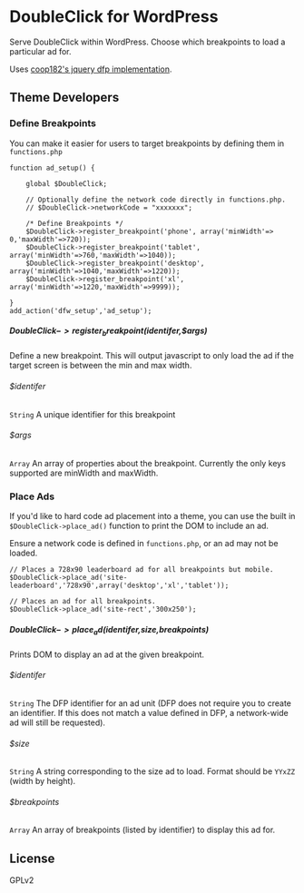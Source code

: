 # DoubleClick for WordPress

Serve DoubleClick within WordPress. Choose which breakpoints to load a particular ad for.

Uses [coop182's jquery dfp implementation](https://github.com/coop182/jquery.dfp.js).

## Theme Developers

### Define Breakpoints

You can make it easier for users to target breakpoints by defining them in `functions.php`

	function ad_setup() {
	
		global $DoubleClick;
	
		// Optionally define the network code directly in functions.php.
		// $DoubleClick->networkCode = "xxxxxxx";
			
		/* Define Breakpoints */
		$DoubleClick->register_breakpoint('phone', array('minWidth'=> 0,'maxWidth'=>720));
		$DoubleClick->register_breakpoint('tablet', array('minWidth'=>760,'maxWidth'=>1040));
		$DoubleClick->register_breakpoint('desktop', array('minWidth'=>1040,'maxWidth'=>1220));
		$DoubleClick->register_breakpoint('xl', array('minWidth'=>1220,'maxWidth'=>9999));
	
	}
	add_action('dfw_setup','ad_setup');

##### $DoubleClick->register_breakpoint($identifer,$args)
    
Define a new breakpoint. This will output javascript to only load the ad if the target screen is between the min and max width.

###### $identifer
`String` A unique identifier for this breakpoint

###### $args
`Array` An array of properties about the breakpoint. Currently the only keys supported are minWidth and maxWidth.

### Place Ads

If you'd like to hard code ad placement into a theme, you can use the built in 
`$DoubleClick->place_ad()` function to print the DOM to include an ad.

Ensure a network code is defined in `functions.php`, or an ad may not be loaded.

	// Places a 728x90 leaderboard ad for all breakpoints but mobile.
	$DoubleClick->place_ad('site-leaderboard','728x90',array('desktop','xl','tablet'));

	// Places an ad for all breakpoints.
	$DoubleClick->place_ad('site-rect','300x250');

##### $DoubleClick->place_ad($identifer,$size,$breakpoints)
    
Prints DOM to display an ad at the given breakpoint.

###### $identifer

`String` The DFP identifier for an ad unit (DFP does not require you to create an identifier. If this does not match a value defined in DFP, a network-wide ad will still be requested).

###### $size

`String` A string corresponding to the size ad to load. Format should be `YYxZZ` (width by height).

###### $breakpoints

`Array` An array of breakpoints (listed by identifier) to display this ad for.

## License

GPLv2
